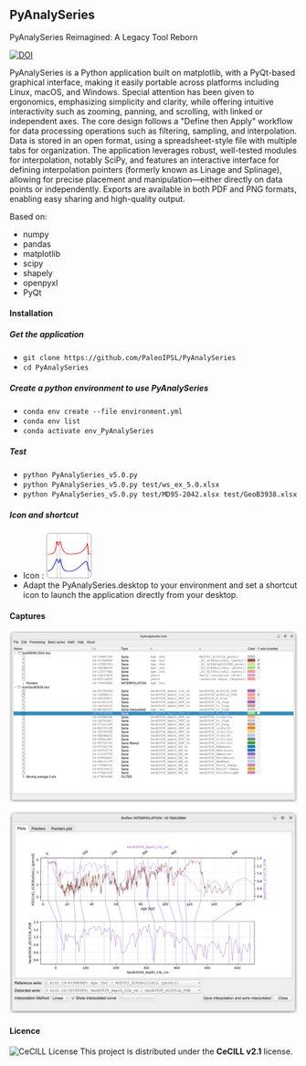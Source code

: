 ## PyAnalySeries

PyAnalySeries Reimagined: A Legacy Tool Reborn

[![DOI](https://zenodo.org/badge/855161808.svg)](https://doi.org/10.5281/zenodo.15225020)

PyAnalySeries is a Python application built on matplotlib, with a PyQt-based graphical interface, making it easily portable across platforms including Linux, macOS, and Windows. Special attention has been given to ergonomics, emphasizing simplicity and clarity, while offering intuitive interactivity such as zooming, panning, and scrolling, with linked or independent axes. The core design follows a "Define then Apply" workflow for data processing operations such as filtering, sampling, and interpolation. Data is stored in an open format, using a spreadsheet-style file with multiple tabs for organization. The application leverages robust, well-tested modules for interpolation, notably SciPy, and features an interactive interface for defining interpolation pointers (formerly known as Linage and Splinage), allowing for precise placement and manipulation—either directly on data points or independently. Exports are available in both PDF and PNG formats, enabling easy sharing and high-quality output.

Based on:
 * numpy
 * pandas
 * matplotlib
 * scipy
 * shapely
 * openpyxl
 * PyQt

#### Installation

##### Get the application

 * `git clone https://github.com/PaleoIPSL/PyAnalySeries`
 * `cd PyAnalySeries`

##### Create a python environment to use PyAnalySeries 

 * `conda env create --file environment.yml`
 * `conda env list`
 * `conda activate env_PyAnalySeries`

##### Test

 * `python PyAnalySeries_v5.0.py`
 * `python PyAnalySeries_v5.0.py test/ws_ex_5.0.xlsx`
 * `python PyAnalySeries_v5.0.py test/MD95-2042.xlsx test/GeoB3938.xlsx`

##### Icon and shortcut 

 * Icon : <img src="resources/PyAnalySeries_icon.png" alt="shortcut icon" width="80" />
 * Adapt the PyAnalySeries.desktop to your environment and set a shortcut icon to launch the application directly from your desktop.

#### Captures

![ScreenShot1](capture_01.png) 


![ScreenShot2](capture_02.png) 

#### Licence

![CeCILL License](https://img.shields.io/badge/license-CeCILL-blue)
This project is distributed under the **CeCILL v2.1** license.  

